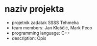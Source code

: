 # naziv projekta
- projetnik zadatak SSSS Tehmeha
- team members: Jan Kleščić, Mark Peco
- programming language: C++
- description: Opis
